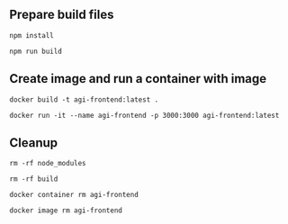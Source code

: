 ## Prepare build files
`npm install`

`npm run build`

## Create image and run a container with image
`docker build -t agi-frontend:latest .`

`docker run -it --name agi-frontend -p 3000:3000 agi-frontend:latest`

## Cleanup

`rm -rf node_modules`

`rm -rf build`

`docker container rm agi-frontend`

`docker image rm agi-frontend`





